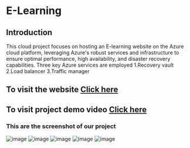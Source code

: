 # E-Learning
## Introduction
This cloud project focuses on hosting an E-learning website on the Azure cloud platform, leveraging Azure's robust services and infrastructure to ensure optimal performance, high availability, and disaster recovery capabilities. Three key Azure services are employed
1.Recovery vault
2.Load balancer
3.Traffic manager
## To visit the website [Click here](elearning.centralindia.cloudapp.azure.com)
## To visit project demo video [Click here](https://drive.google.com/file/d/1yJeQkwHT97iHnGCHON3uzoT1CJSOUX5J/view)
### This are the screenshot of our project
![image](https://github.com/pawarsuraj805/Project_Cloud2/assets/53330198/64a09538-5ee7-4a99-9993-2a883b2abdb4)
![image](https://github.com/pawarsuraj805/Project_Cloud2/assets/53330198/642e1570-5ec8-4569-8803-52bb668b1c3a)
![image](https://github.com/pawarsuraj805/Project_Cloud2/assets/53330198/531971ac-672c-485d-89f5-f6cf22365054)
![image](https://github.com/pawarsuraj805/Project_Cloud2/assets/53330198/0e1ed276-41c7-4c05-ad0c-79536ae55d24)
![image](https://github.com/pawarsuraj805/Project_Cloud2/assets/53330198/9bc57713-103f-4ecd-90e6-7a0a41d02833)




